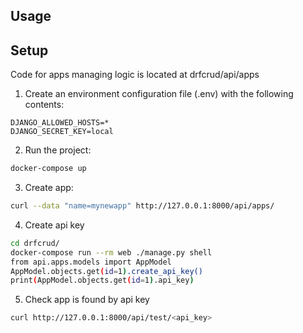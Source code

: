 ## Usage
## Setup

Code for apps managing logic is located at drfcrud/api/apps
1. Create an environment configuration file (.env) with the following contents:
```
DJANGO_ALLOWED_HOSTS=*
DJANGO_SECRET_KEY=local
```

2. Run the project:
```bash
docker-compose up
```

3. Create app:
```bash
curl --data "name=mynewapp" http://127.0.0.1:8000/api/apps/
```

4. Create api key
```bash
cd drfcrud/
docker-compose run --rm web ./manage.py shell
from api.apps.models import AppModel
AppModel.objects.get(id=1).create_api_key()
print(AppModel.objects.get(id=1).api_key)
```

5. Check app is found by api key
```bash
curl http://127.0.0.1:8000/api/test/<api_key>
```
